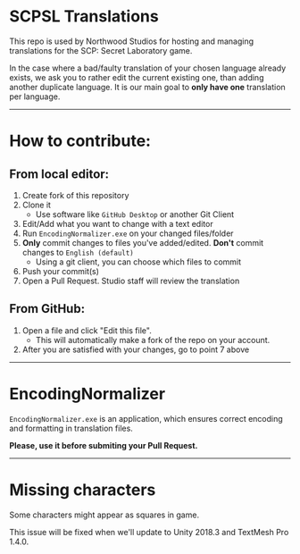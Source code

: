 # SCPSL Translations   
This repo is used by Northwood Studios for hosting and managing translations for the SCP: Secret Laboratory game.   

In the case where a bad/faulty translation of your chosen language already exists, we ask you to rather edit the current existing one, than adding another duplicate language.
It is our main goal to __only have one__ translation per language.
***
# How to contribute:   
## From local editor:   
1. Create fork of this repository
2. Clone it
   - Use software like `GitHub Desktop` or another Git Client
3. Edit/Add what you want to change with a text editor
4. Run `EncodingNormalizer.exe` on your changed files/folder
5. __Only__ commit changes to files you've added/edited. **Don't** commit changes to `English (default)`
   - Using a git client, you can choose which files to commit
6. Push your commit(s)
7. Open a Pull Request. Studio staff will review the translation
## From GitHub:
1. Open a file and click "Edit this file".
   - This will automatically make a fork of the repo on your account.
2. After you are satisfied with your changes, go to point 7 above 
***
# EncodingNormalizer   
`EncodingNormalizer.exe` is an application, which ensures correct encoding and formatting in translation files.

**Please, use it before submiting your Pull Request.**
***
# Missing characters
Some characters might appear as squares in game.

This issue will be fixed when we'll update to Unity 2018.3 and TextMesh Pro 1.4.0.
